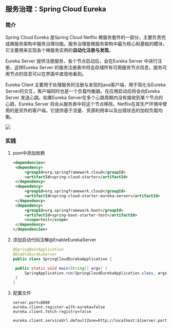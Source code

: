 ## 服务治理：Spring Cloud Eureka

### 简介

Spring Cloud Eureka 是Spring Cloud Netflix 微服务套件的一部分，主要负责完成微服务架构中服务治理功能。服务治理是微服务架构中最为核心和基础的模块，它主要用来实现各个微服务实例的**自动化注册与发现**。

Eureka Server 提供注册服务，各个节点启动后，会在Eureka Server 中进行注册，这样Eureka Server 的服务注册表中将会存储所有可用服务节点信息，服务可用节点的信息可以在界面中直观地看到。

Eureka Client 主要用于处理服务的注册与发现的java客户端，用于简化与Eureka Server的交互，客户端同时也是一个负载均衡器。在应用启动后将会向Eureka Server 发送心跳。如果Eureka Server在多个心跳周期内没有接收到某个节点的心跳，Eureka Server 将会从服务表中将这个节点移除。Netflix在其生产环境中使用的是另外的客户端，它提供基于流量、资源利用率以及出错状态的加权负载均衡。

<div>
    <image src="../res/img/eureka-architecture-overview.png"></image>
</div>

### 实践

1. pom中添加依赖

   ```xml
   <dependencies>
   	<dependency>
   		<groupId>org.springframework.cloud</groupId>
   		<artifactId>spring-cloud-starter</artifactId>
   	</dependency>
   	<dependency>
   		<groupId>org.springframework.cloud</groupId>
   		<artifactId>spring-cloud-starter-eureka-server</artifactId>
   	</dependency>
   	<dependency>
   		<groupId>org.springframework.boot</groupId>
   		<artifactId>spring-boot-starter-test</artifactId>
   		<scope>test</scope>
   	</dependency>
   </dependencies>
   ```

2. 添加启动代码注解@EnableEurekaServer

   ```java
   @SpringBootApplication
   @EnableEurekaServer
   public class SpringCloudEurekaApplication {
   
   	public static void main(String[] args) {
   		SpringApplication.run(SpringCloudEurekaApplication.class, args);
   	}
   }
   ```

3. 配置文件

   ```
   server.port=8000
   eureka.client.register-with-eureka=false
   eureka.client.fetch-registry=false
   
   eureka.client.serviceUrl.defaultZone=http://localhost:${server.port}/eureka/
   ```


